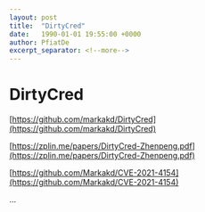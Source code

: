 ```yaml
---
layout: post
title:  "DirtyCred"
date:   1990-01-01 19:55:00 +0000
author: PfiatDe
excerpt_separator: <!--more-->
---
```


# DirtyCred

[https://github.com/markakd/DirtyCred](https://github.com/markakd/DirtyCred)

[https://zplin.me/papers/DirtyCred-Zhenpeng.pdf](https://zplin.me/papers/DirtyCred-Zhenpeng.pdf)

[https://github.com/Markakd/CVE-2021-4154](https://github.com/Markakd/CVE-2021-4154)

...
<!--more-->
